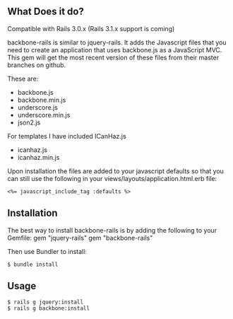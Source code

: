 What Does it do?
----------------

Compatible with Rails 3.0.x (Rails 3.1.x support is coming)

backbone-rails is similar to jquery-rails. It adds the Javascript files that you need to create an application that uses backbone.js as a JavaScript MVC. This gem will get the most recent version of these files from their master branches on github.

These are:

* backbone.js
* backbone.min.js
* underscore.js
* underscore.min.js
* json2.js

For templates I have included ICanHaz.js

* icanhaz.js
* icanhaz.min.js

Upon installation the files are added to your javascript defaults so that you can still use the following in your views/layouts/application.html.erb file:

    <%= javascript_include_tag :defaults %>

Installation
------------

The best way to install backbone-rails is by adding the following to your Gemfile:
    gem "jquery-rails"
    gem "backbone-rails"

Then use Bundler to install:

    $ bundle install

Usage
-------

    $ rails g jquery:install
    $ rails g backbone:install


